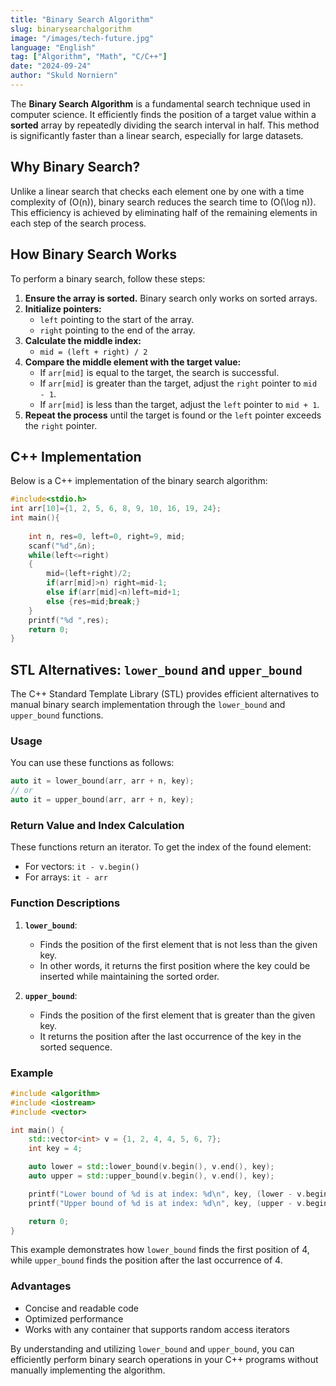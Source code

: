 ```yaml
---
title: "Binary Search Algorithm"
slug: binarysearchalgorithm
image: "/images/tech-future.jpg"
language: "English"
tag: ["Algorithm", "Math", "C/C++"]
date: "2024-09-24"
author: "Skuld Norniern"
---
```


The **Binary Search Algorithm** is a fundamental search technique used in computer science. It efficiently finds the position of a target value within a **sorted** array by repeatedly dividing the search interval in half. This method is significantly faster than a linear search, especially for large datasets.

## Why Binary Search?

Unlike a linear search that checks each element one by one with a time complexity of \(O(n)\), binary search reduces the search time to \(O(\log n)\). This efficiency is achieved by eliminating half of the remaining elements in each step of the search process.

## How Binary Search Works

To perform a binary search, follow these steps:

1. **Ensure the array is sorted.** Binary search only works on sorted arrays.
2. **Initialize pointers:**
   - `left` pointing to the start of the array.
   - `right` pointing to the end of the array.
3. **Calculate the middle index:**
   - `mid = (left + right) / 2`
4. **Compare the middle element with the target value:**
   - If `arr[mid]` is equal to the target, the search is successful.
   - If `arr[mid]` is greater than the target, adjust the `right` pointer to `mid - 1`.
   - If `arr[mid]` is less than the target, adjust the `left` pointer to `mid + 1`.
5. **Repeat the process** until the target is found or the `left` pointer exceeds the `right` pointer.

## C++ Implementation

Below is a C++ implementation of the binary search algorithm:

```cpp
#include<stdio.h>
int arr[10]={1, 2, 5, 6, 8, 9, 10, 16, 19, 24};
int main(){
 
    int n, res=0, left=0, right=9, mid;
    scanf("%d",&n); 
    while(left<=right)
    {
        mid=(left+right)/2;
        if(arr[mid]>n) right=mid-1;
        else if(arr[mid]<n)left=mid+1;
        else {res=mid;break;}
    }
    printf("%d ",res);
    return 0;
}
```

## STL Alternatives: `lower_bound` and `upper_bound`

The C++ Standard Template Library (STL) provides efficient alternatives to manual binary search implementation through the `lower_bound` and `upper_bound` functions.

### Usage

You can use these functions as follows:

```cpp
auto it = lower_bound(arr, arr + n, key);
// or
auto it = upper_bound(arr, arr + n, key);
```

### Return Value and Index Calculation

These functions return an iterator. To get the index of the found element:

- For vectors: `it - v.begin()`
- For arrays: `it - arr`

### Function Descriptions

1. **`lower_bound`**: 
   - Finds the position of the first element that is not less than the given key.
   - In other words, it returns the first position where the key could be inserted while maintaining the sorted order.

2. **`upper_bound`**: 
   - Finds the position of the first element that is greater than the given key.
   - It returns the position after the last occurrence of the key in the sorted sequence.

### Example

```cpp
#include <algorithm>
#include <iostream>
#include <vector>

int main() {
    std::vector<int> v = {1, 2, 4, 4, 5, 6, 7};
    int key = 4;

    auto lower = std::lower_bound(v.begin(), v.end(), key);
    auto upper = std::upper_bound(v.begin(), v.end(), key);

    printf("Lower bound of %d is at index: %d\n", key, (lower - v.begin()));
    printf("Upper bound of %d is at index: %d\n", key, (upper - v.begin()));

    return 0;
}
```

This example demonstrates how `lower_bound` finds the first position of 4, while `upper_bound` finds the position after the last occurrence of 4.

### Advantages

- Concise and readable code
- Optimized performance
- Works with any container that supports random access iterators

By understanding and utilizing `lower_bound` and `upper_bound`, you can efficiently perform binary search operations in your C++ programs without manually implementing the algorithm.
